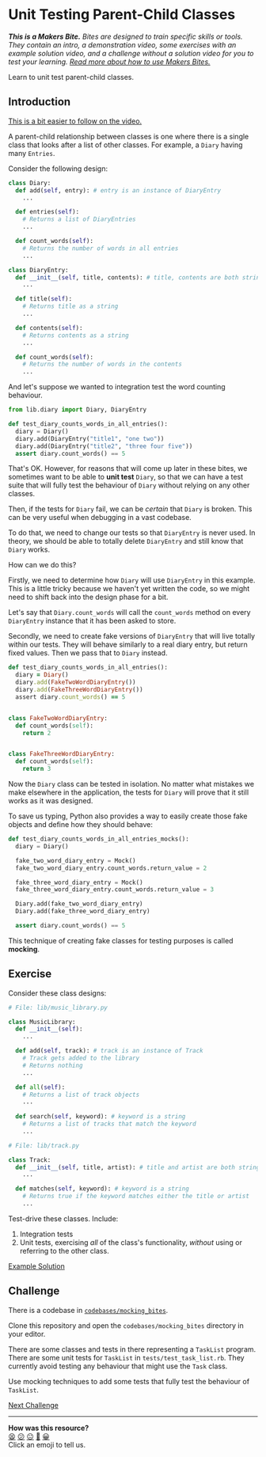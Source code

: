 # Unit Testing Parent-Child Classes

_**This is a Makers Bite.** Bites are designed to train specific skills or
tools. They contain an intro, a demonstration video, some exercises with an
example solution video, and a challenge without a solution video for you to test
your learning. [Read more about how to use Makers
Bites.](https://github.com/makersacademy/course/blob/main/labels/bites.md)_

Learn to unit test parent-child classes.

## Introduction

[This is a bit easier to follow on the video.](<!-- OMITTED -->)

A parent-child relationship between classes is one where there is a single class
that looks after a list of other classes. For example, a `Diary` having many
`Entries`.

Consider the following design:

```python
class Diary:
  def add(self, entry): # entry is an instance of DiaryEntry
    ...

  def entries(self):
    # Returns a list of DiaryEntries
    ...

  def count_words(self):
    # Returns the number of words in all entries
    ...

class DiaryEntry:
  def __init__(self, title, contents): # title, contents are both strings
    ...

  def title(self):
    # Returns title as a string
    ...

  def contents(self):
    # Returns contents as a string
    ...

  def count_words(self):
    # Returns the number of words in the contents
    ...
```

And let's suppose we wanted to integration test the word counting behaviour.

```python
from lib.diary import Diary, DiaryEntry

def test_diary_counts_words_in_all_entries():
  diary = Diary()
  diary.add(DiaryEntry("title1", "one two"))
  diary.add(DiaryEntry("title2", "three four five"))
  assert diary.count_words() == 5
```

That's OK. However, for reasons that will come up later in these bites, we
sometimes want to be able to **unit test** `Diary`, so that we can have a test
suite that will fully test the behaviour of `Diary` without relying on any other
classes. 

Then, if the tests for `Diary` fail, we can be _certain_ that `Diary` is broken.
This can be very useful when debugging in a vast codebase.

To do that, we need to change our tests so that `DiaryEntry` is never used. In
theory, we should be able to totally delete `DiaryEntry` and still know that
`Diary` works.

How can we do this?

Firstly, we need to determine how `Diary` will use `DiaryEntry` in this example.
This is a little tricky because we haven't yet written the code, so we might
need to shift back into the design phase for a bit.

Let's say that `Diary.count_words` will call the `count_words` method on every
`DiaryEntry` instance that it has been asked to store.

Secondly, we need to create fake versions of `DiaryEntry` that will live totally
within our tests. They will behave similarly to a real diary entry, but return
fixed values. Then we pass that to `Diary` instead.

```ruby
def test_diary_counts_words_in_all_entries():
  diary = Diary()
  diary.add(FakeTwoWordDiaryEntry())
  diary.add(FakeThreeWordDiaryEntry())
  assert diary.count_words() == 5


class FakeTwoWordDiaryEntry:
  def count_words(self):
    return 2


class FakeThreeWordDiaryEntry:
  def count_words(self):
    return 3
```

Now the `Diary` class can be tested in isolation. No matter what mistakes we
make elsewhere in the application, the tests for `Diary` will prove that it
still works as it was designed.

To save us typing, Python also provides a way to easily create those fake objects and define how they should behave:

```python
def test_diary_counts_words_in_all_entries_mocks():
  diary = Diary()

  fake_two_word_diary_entry = Mock()
  fake_two_word_diary_entry.count_words.return_value = 2

  fake_three_word_diary_entry = Mock()
  fake_three_word_diary_entry.count_words.return_value = 3

  Diary.add(fake_two_word_diary_entry)
  Diary.add(fake_three_word_diary_entry)

  assert diary.count_words() == 5
```

This technique of creating fake classes for testing purposes is called **mocking**.

## Exercise

Consider these class designs:

```python
# File: lib/music_library.py

class MusicLibrary:
  def __init__(self):
    ...

  def add(self, track): # track is an instance of Track
    # Track gets added to the library
    # Returns nothing
    ...

  def all(self):
    # Returns a list of track objects
    ...
  
  def search(self, keyword): # keyword is a string
    # Returns a list of tracks that match the keyword
    ...
```

```python
# File: lib/track.py

class Track:
  def __init__(self, title, artist): # title and artist are both strings
    ...

  def matches(self, keyword): # keyword is a string
    # Returns true if the keyword matches either the title or artist
    ...
```

Test-drive these classes. Include:

1. Integration tests
2. Unit tests, exercising _all_ of the class's functionality, _without_ using or referring to the other class.

[Example Solution](<!-- OMITTED -->)

## Challenge

There is a codebase in [`codebases/mocking_bites`](../codebases/mocking_bites).

Clone this repository and open the `codebases/mocking_bites` directory in your editor.

There are some classes and tests in there representing a `TaskList` program.
There are some unit tests for `TaskList` in `tests/test_task_list.rb`.
They currently avoid testing any behaviour that might use the `Task` class.

Use mocking techniques to add some tests that fully test the behaviour of `TaskList`.


[Next Challenge](02_crafting_mocks_bite.md)

<!-- BEGIN GENERATED SECTION DO NOT EDIT -->

---

**How was this resource?**  
[😫](https://airtable.com/shrUJ3t7KLMqVRFKR?prefill_Repository=makersacademy%2Fgolden-square-in-python&prefill_File=mocking_bites%2F01_unit_testing_parent_child_classes_bite.md&prefill_Sentiment=😫) [😕](https://airtable.com/shrUJ3t7KLMqVRFKR?prefill_Repository=makersacademy%2Fgolden-square-in-python&prefill_File=mocking_bites%2F01_unit_testing_parent_child_classes_bite.md&prefill_Sentiment=😕) [😐](https://airtable.com/shrUJ3t7KLMqVRFKR?prefill_Repository=makersacademy%2Fgolden-square-in-python&prefill_File=mocking_bites%2F01_unit_testing_parent_child_classes_bite.md&prefill_Sentiment=😐) [🙂](https://airtable.com/shrUJ3t7KLMqVRFKR?prefill_Repository=makersacademy%2Fgolden-square-in-python&prefill_File=mocking_bites%2F01_unit_testing_parent_child_classes_bite.md&prefill_Sentiment=🙂) [😀](https://airtable.com/shrUJ3t7KLMqVRFKR?prefill_Repository=makersacademy%2Fgolden-square-in-python&prefill_File=mocking_bites%2F01_unit_testing_parent_child_classes_bite.md&prefill_Sentiment=😀)  
Click an emoji to tell us.

<!-- END GENERATED SECTION DO NOT EDIT -->
